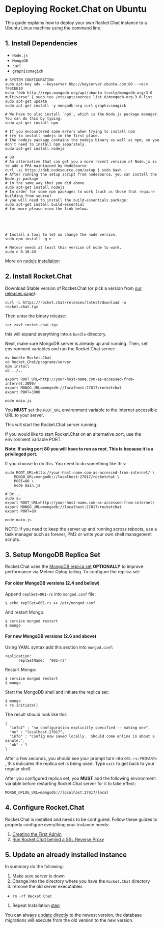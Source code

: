 # Deploying Rocket.Chat on Ubuntu

This guide explains how to deploy your own Rocket.Chat instance to a Ubuntu Linux machine using the command line.

## 1. Install Dependencies

- `Node.js`
- `MongoDB`
- `curl`
- `graphicsmagick`

```shell
# SYSTEM CONFIGURATION
sudo apt-key adv --keyserver hkp://keyserver.ubuntu.com:80 --recv 7F0CEB10
echo "deb http://repo.mongodb.org/apt/ubuntu trusty/mongodb-org/3.0 multiverse" | sudo tee /etc/apt/sources.list.d/mongodb-org-3.0.list
sudo apt-get update
sudo apt-get install -y mongodb-org curl graphicsmagick

# We have to also install `npm`, which is the Node.js package manager. You can do this by typing:
sudo apt-get install npm

# If you encountered some errors when trying to install npm
# try to install nodejs in the first place.
# The nodejs package contains the nodejs binary as well as npm, so you don't need to install npm separately.
sudo apt-get install nodejs

# OR
# An alternative that can get you a more recent version of Node.js is to add a PPA maintained by NodeSource
curl -sL https://deb.nodesource.com/setup | sudo bash -
# After running the setup script from nodesource, you can install the Node.js package
# in the same way that you did above
sudo apt-get install nodejs
# In order for some npm packages to work (such as those that require building from source)
# you will need to install the build-essentials package:
sudo apt-get install build-essential
# for more please view the link below.





# Install a tool to let us change the node version.
sudo npm install -g n

# Meteor needs at least this version of node to work.
sudo n 0.10.40
```

More on [nodejs installation](https://www.digitalocean.com/community/tutorials/how-to-install-node-js-on-an-ubuntu-14-04-server)


## 2. Install Rocket.Chat

Download Stable version of Rocket.Chat (or pick a version from [our releases page](https://rocket.chat/releases)):

```
curl -L https://rocket.chat/releases/latest/download -o rocket.chat.tgz
```

Then untar the binary release:

```
tar zxvf rocket.chat.tgz
```

this will expand everything into a `bundle` directory.

Next, make sure MongoDB server is already up and running.  Then, set environment variables and run the Rocket.Chat server:

```
mv bundle Rocket.Chat
cd Rocket.Chat/programs/server
npm install
cd ../..

export ROOT_URL=http://your-host-name.com-as-accessed-from-internet:3000/
export MONGO_URL=mongodb://localhost:27017/rocketchat
export PORT=3000

node main.js
```
You **MUST** set the `ROOT_URL` environment variable to the Internet accessible URL to your server.

This will start the Rocket.Chat server running.

If you would like to start Rocket.Chat on an alternative port, use the environment variable PORT.

**Note: If using port 80 you will have to run as root.  This is because it is a privileged port.**

If you choose to do this.  You need to do something like this:
```
sudo ROOT_URL=http://your-host-name.com-as-accessed-from-internet/ \
    MONGO_URL=mongodb://localhost:27017/rocketchat \
    PORT=80 \
    node main.js

# Or...
sudo su
export ROOT_URL=http://your-host-name.com-as-accessed-from-internet/
export MONGO_URL=mongodb://localhost:27017/rocketchat
export PORT=80

node main.js
```

NOTE:  If you need to keep the server up and running across reboots, use a task manager such as forever, PM2 or write your own shell management scripts.

## 3. Setup MongoDB Replica Set

Rocket.Chat uses the [MongoDB replica set](http://docs.mongodb.org/manual/replication/) **OPTIONALLY** to improve performance via Meteor Oplog tailing.  To configure the replica set:

#### For older MongoDB versions (2.4 and bellow)

Append `replSet=001-rs` into `mongod.conf` file:

```shell
$ echo replSet=001-rs >> /etc/mongod.conf
```

And restart Mongo:

```shell
$ service mongod restart
$ mongo
```

#### For new MongoDB versions (2.6 and above)

Using YAML syntax add this section into `mongod.conf`:

```
replication:
      replSetName:  "001-rs"
```

Restart Mongo:

```shell
$ service mongod restart
$ mongo
```

Start the MongoDB shell and initiate the replica set:

```shell
$ mongo
> rs.initiate()
```

The result should look like this

```
{
  "info2" : "no configuration explicitly specified -- making one",
  "me" : "localhost:27017",
  "info" : "Config now saved locally.  Should come online in about a minute.",
  "ok" : 1
}
```

After a few seconds, you should see your prompt turn into `001-rs:PRIMARY> `, this indicates the replica set is being used. Type `exit` to get back to your regular shell.

After you configured replica set, you **MUST** add the following environment variable before restarting Rocket.Chat server for it to take effect:

```
MONGO_OPLOG_URL=mongodb://localhost:27017/local
```


## 4. Configure Rocket.Chat

Rocket.Chat is installed and needs to be configured. Follow these guides to properly configure everything your instance needs:

1. [Creating the First Admin](https://github.com/RocketChat/Rocket.Chat/wiki/Creating-the-First-Admin)
2. [Run Rocket.Chat behind a SSL Reverse Proxy](https://github.com/RocketChat/Rocket.Chat/wiki/Run-Rocket.Chat-behind-a-SSL-Reverse-Proxy)

## 5. Update an already installed instance

In summary do the following:

1. Make sure server is down
1. Change into the directory where you have the `Rocket.Chat` directory
1. remove the old server executables
  * `rm -rf Rocket.Chat`
1. Repeat Installation [step](#2-install-rocketchat)

You can always [update directly](https://github.com/RocketChat/Rocket.Chat/issues/2408) to the newest version, the database migrations will execute from the old version to the new version.
